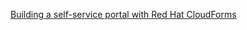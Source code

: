 [Building a self-service portal with Red Hat CloudForms](https://github.com/cbolz/summit-fy19/blob/master/self-service-portal-with-cloudforms/index.md)